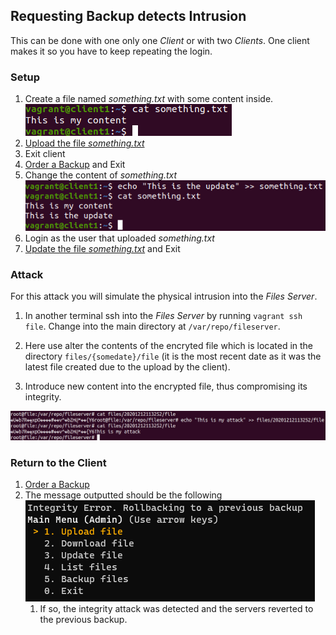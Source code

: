 ## Requesting Backup detects Intrusion

This can be done with one only one _Client_
or with two _Clients_. One client makes it so
you have to keep repeating the login.

### Setup

1. Create a file named _something.txt_ with some content inside.
   ![](./assets/create_something.png)
2. [Upload the file _something.txt_](../client/upload.md)
3. Exit client
4. [Order a Backup](../client/backup.md) and Exit
5. Change the content of _something.txt_
   ![](./assets/changed_something.png)
6. Login as the user that uploaded _something.txt_
7. [Update the file _something.txt_](../client/update.md) and Exit

### Attack

For this attack you will simulate the physical intrusion
into the _Files Server_.

1. In another terminal ssh into the _Files Server_ by running
   `vagrant ssh file`. Change into the main directory at
   `/var/repo/fileserver`.

2. Here use alter the contents of the encryted file
   which is located in the directory
   `files/{somedate}/file` (it is the most recent date as it was
   the latest file created due to the upload by the client).
3. Introduce new content into the encrypted file, thus compromising
   its integrity.

![](./assets/attack_something.png)

### Return to the Client

1. [Order a Backup](../client/backup.md)
2. The message outputted should be the following  
   ![](./assets/backup_integrity_message.png)
   1. If so, the integrity attack was detected and the servers reverted to the previous backup.
